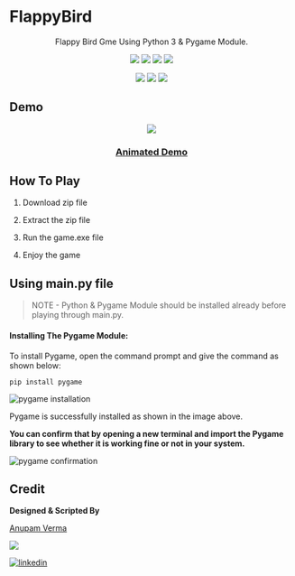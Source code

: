 # FlappyBird

<p align="center">
Flappy Bird Gme Using Python 3 & Pygame Module. 
</p>

<p align="center">
<a href="https://github.com/anupam215769/FlappyBird"><img src="https://badges.frapsoft.com/os/v1/open-source.svg?v=103"></a>
<a href="https://github.com/anupam215769/FlappyBird"><img src="https://img.shields.io/badge/Built%20by-developers%20%3C%2F%3E-0059b3"></a>
<a href="https://github.com/anupam215769/FlappyBird"><img src="https://img.shields.io/static/v1.svg?label=Contributions&message=Welcome&color=yellow"></a>
<a href="https://github.com/smaranjitghose/"><img src="https://img.shields.io/badge/Maintained%3F-yes-brightgreen.svg?v=103"></a>
</p>
<p align="center">
<a href="https://github.com/anupam215769/FlappyBird/graphs/contributors"><img src="https://img.shields.io/github/contributors/anupam215769/FlappyBird?color=brightgreen"></a>
<a href="https://github.com/anupam215769/FlappyBird/stargazers"><img src="https://img.shields.io/github/stars/anupam215769/FlappyBird?color=0059b3"></a>
<a href="https://github.com/anupam215769/FlappyBird/network/members"><img src="https://img.shields.io/github/forks/anupam215769/FlappyBird?color=yellow"></a>
</p>

## Demo

<p align="center"><img src="https://i.ibb.co/YPz785X/Screenshot-8.png"></p>

<h3>
  <p align="center">
    <a href="https://imgur.com/qNdfTm7">Animated Demo</a>
  </p>
</h3>


## How To Play

1. Download zip file 

2. Extract the zip file

3. Run the game.exe file

4. Enjoy the game


## Using main.py file

>NOTE - Python & Pygame Module should be installed already before playing through main.py.



#### Installing The Pygame Module:

To install Pygame, open the command prompt and give the command as shown below:

```
pip install pygame
```

![pygame installation](https://media.geeksforgeeks.org/wp-content/uploads/20210415121952/WhatsAppImage20210415at121530PM.jpeg)

Pygame is successfully installed as shown in the image above.

**You can confirm that by opening a new terminal and import the Pygame library to see whether it is working fine or not in your system.**

![pygame confirmation](https://media.geeksforgeeks.org/wp-content/uploads/20210415121950/WhatsAppImage20210415at121849PM.jpeg)



## Credit

**Designed & Scripted By**

[Anupam Verma](https://github.com/anupam215769)

<a href="https://github.com/anupam215769/FlappyBird/graphs/contributors">
  <img src="https://contributors-img.web.app/image?repo=anupam215769/FlappyBird" />
</a>

[![linkedin](https://img.shields.io/badge/linkedin-0A66C2?style=for-the-badge&logo=linkedin&logoColor=white)](https://www.linkedin.com/in/anupam-verma-383855223/)
